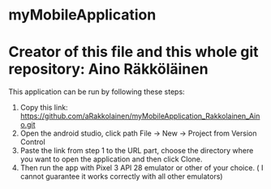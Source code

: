 # myMobileApplication
# Creator of this file and this whole git repository: Aino Räkköläinen
This application can be run by following these steps: 
1. Copy this link: https://github.com/aRakkolainen/myMobileApplication_Rakkolainen_Aino.git 
2. Open the android studio, click path File -> New -> Project from Version Control
3. Paste the link from step 1 to the URL part, choose the directory where you want to open the application and then click Clone. 
4. Then run the app with Pixel 3 API 28 emulator or other of your choice. ( I cannot guarantee it works correctly with all other emulators)
